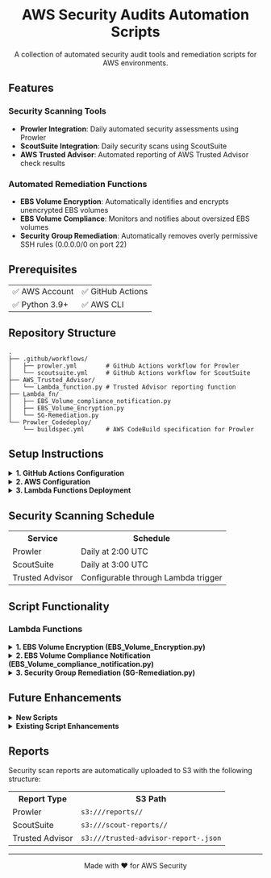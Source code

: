 <div align="center">
  <h1>AWS Security Audits Automation Scripts</h1>
</div>

<p align="center">A collection of automated security audit tools and remediation scripts for AWS environments.</p>


## Features

### Security Scanning Tools
- **Prowler Integration**: Daily automated security assessments using Prowler
- **ScoutSuite Integration**: Daily security scans using ScoutSuite
- **AWS Trusted Advisor**: Automated reporting of AWS Trusted Advisor check results

### Automated Remediation Functions
- **EBS Volume Encryption**: Automatically identifies and encrypts unencrypted EBS volumes
- **EBS Volume Compliance**: Monitors and notifies about oversized EBS volumes
- **Security Group Remediation**: Automatically removes overly permissive SSH rules (0.0.0.0/0 on port 22)

## Prerequisites

<table>
  <tr>
    <td>✅ AWS Account</td>
    <td>✅ GitHub Actions</td>
  </tr>
  <tr>
    <td>✅ Python 3.9+</td>
    <td>✅ AWS CLI</td>
  </tr>
</table>

## Repository Structure

```
.
├── .github/workflows/
│   ├── prowler.yml        # GitHub Actions workflow for Prowler
│   └── scoutsuite.yml     # GitHub Actions workflow for ScoutSuite
├── AWS_Trusted_Advisor/
│   └── Lambda_function.py # Trusted Advisor reporting function
├── Lambda_fn/
│   ├── EBS_Volume_compliance_notification.py
│   ├── EBS_Volume_Encryption.py
│   └── SG-Remediation.py
└── Prowler_Codedeploy/
    └── buildspec.yml      # AWS CodeBuild specification for Prowler
```

## Setup Instructions

<details>
<summary><b>1. GitHub Actions Configuration</b></summary>
<br>
Set up the following secrets in your GitHub repository:

- `ROLE_TO_ASSUME`: ARN of the IAM role to assume
- `AWS_REGION`: Your AWS region
- `S3_BUCKET_URI`: S3 bucket URI for Prowler reports
- `S3_BUCKET_URI2`: S3 bucket URI for ScoutSuite reports
</details>

<details>
<summary><b>2. AWS Configuration</b></summary>
<br>

1. Create an IAM role (OIDC) with appropriate permissions for GitHub Actions
2. Configure S3 buckets for storing security reports
3. Set up Lambda functions for remediation tasks
</details>

<details>
<summary><b>3. Lambda Functions Deployment</b></summary>
<br>
Deploy the following Lambda functions:

- EBS Volume Encryption Remediation
- EBS Volume Compliance Monitoring
- Security Group Rules Remediation
- Trusted Advisor Reporting
</details>

## Security Scanning Schedule

<table>
  <tr>
    <th>Service</th>
    <th>Schedule</th>
  </tr>
  <tr>
    <td>Prowler</td>
    <td>Daily at 2:00 UTC</td>
  </tr>
  <tr>
    <td>ScoutSuite</td>
    <td>Daily at 3:00 UTC</td>
  </tr>
  <tr>
    <td>Trusted Advisor</td>
    <td>Configurable through Lambda trigger</td>
  </tr>
</table>

## Script Functionality

### Lambda Functions

<details>
<summary><b>1. EBS Volume Encryption (EBS_Volume_Encryption.py)</b></summary>
<br>

- Identifies EC2 instances with unencrypted root volumes
- Creates encrypted snapshots of unencrypted volumes
- Replaces unencrypted volumes with encrypted ones
- Handles the full lifecycle: stop instance → detach volume → attach encrypted volume → start instance
- Maintains data integrity throughout the encryption process
</details>

<details>
<summary><b>2. EBS Volume Compliance Notification (EBS_Volume_compliance_notification.py)</b></summary>
<br>

- Monitors EBS volumes for size compliance
- Checks against maximum volume size limit (30GB)
- Sends SNS notifications when volumes exceed the size limit
- Tracks volume attachments to EC2 instances
- Provides detailed reporting, including instance ID and volume size
</details>

<details>
<summary><b>3. Security Group Remediation (SG-Remediation.py)</b></summary>
<br>

- Monitors security group changes in real-time
- Automatically detects overly permissive SSH rules (0.0.0.0/0 on port 22)
- Removes non-compliant security group rules
- Logs remediation actions for audit purposes
- Helps maintain security group compliance
</details>

## Future Enhancements

<details>
<summary><b>New Scripts</b></summary>
<br>

Security Features:
- IAM user access key rotation automation
- S3 bucket policy compliance checker
- CloudTrail logging validator
- VPC flow logs enablement checker
- KMS key rotation validator
- AWS Config rule automation
</details>

<details>
<summary><b>Existing Script Enhancements</b></summary>
<br>

Technical Improvements:
- Adding support for multiple AWS regions in EBS encryption
- Expanding security group remediation to cover additional ports
- Enhanced reporting capabilities for volume compliance
- Integration with additional notification channels
- Backup verification for encrypted volumes
</details>

## Reports

Security scan reports are automatically uploaded to S3 with the following structure:

<table>
  <tr>
    <th>Report Type</th>
    <th>S3 Path</th>
  </tr>
  <tr>
    <td>Prowler</td>
    <td><code>s3://<bucket>/reports/<timestamp>/</code></td>
  </tr>
  <tr>
    <td>ScoutSuite</td>
    <td><code>s3://<bucket>/scout-reports/<timestamp>/</code></td>
  </tr>
  <tr>
    <td>Trusted Advisor</td>
    <td><code>s3://<bucket>/trusted-advisor-report-<timestamp>.json</code></td>
  </tr>
</table>
      
---
<div align="center">
  <p>Made with ❤️ for AWS Security</p>
</div>

